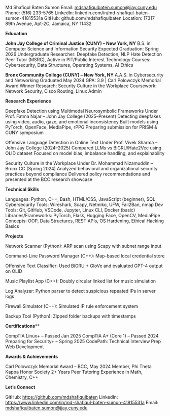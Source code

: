 Md Shafiqul Baten Sumon
Email: mdshafiqulbaten.sumon@jjay.cuny.edu
Phone: (516) 233-5765
LinkedIn: linkedin.com/in/md-shafiqul-baten-sumon-41815531a
GitHub: github.com/mdshafiqulbaten
Location: 17317 89th Avenue, Apt-2C, Jamaica, NY 11432

**Education**

**John Jay College of Criminal Justice (CUNY) – New York, NY**
B.S. in Computer Science and Information Security
Expected Graduation: Spring 2026
Undergraduate Researcher: Deepfake Detection, NLP Hate Detection
Peer Tutor (MSRC), Active in PIT/Public Interest Technology
Courses: Cybersecurity, Data Structures, Operating Systems, AI Ethics

**Bronx Community College (CUNY) – New York, NY**
A.A.S. in Cybersecurity and Networking
Graduated May 2024
GPA: 3.9 | Carl Polowczyk Memorial Award Winner
Research: Security Culture in the Workplace
Coursework: Network Security, Cisco Routing, Linux Admin

**Research Experience**

Deepfake Detection using Multimodal Neurosymbolic Frameworks
Under Prof. Fatma Najar – John Jay College (2025–Present)
Detecting deepfakes using video, audio, gaze, and emotional inconsistency
Built models using PyTorch, OpenFace, MediaPipe, rPPG
Preparing submission for PRISM & CUNY symposium

Offensive Language Detection in Online Text
Under Prof. Vivek Sharma – John Jay College (2024–2025)
Compared LLMs vs BiGRU/Hate2Vec using OLID dataset
Focused on model bias, imbalance handling, and explainability

Security Culture in the Workplace
Under Dr. Mohammad Nizamuddin – Bronx CC (Spring 2024)
Analyzed behavioral and organizational security practices beyond compliance
Delivered policy recommendations and presented at the BCC research showcase

**Technical Skills**

Languages: Python, C++, Bash, HTML/CSS, JavaScript (beginner), SQL
Cybersecurity Tools: Wireshark, Scapy, Netmiko, UFW, Fail2Ban, nmap
Dev Tools: Git, GitHub, VSCode, Jupyter, Linux CLI, Docker (basic)
Libraries/Frameworks: PyTorch, Flask, Hugging Face, OpenCV, MediaPipe
Concepts: OOP, Data Structures, REST APIs, OS Hardening, Ethical Hacking Basics

**Projects**

Network Scanner (Python): ARP scan using Scapy with subnet range input

Command-Line Password Manager (C++): Map-based local credential store

Offensive Text Classifier: Used BiGRU + GloVe and evaluated GPT-4 output on OLID

Music Playlist App (C++): Doubly circular linked list for music simulation

Log Analyzer: Python parser to detect suspicious repeated IPs in server logs

Firewall Simulator (C++): Simulated IP rule enforcement system

Backup Tool (Python): Zipped folder backups with timestamps


**Certifications****

CompTIA Linux+ – Passed Jan 2025
CompTIA A+ (Core 1) – Passed 2024
Preparing for Security+ – Spring 2025
CodePath:
Technical Interview Prep
Web Development

**Awards & Achievements**

Carl Polowczyk Memorial Award – BCC, May 2024
Member, Phi Theta Kappa Honor Society
2+ Years Peer Tutoring Experience in Math, Chemistry, C++

**Let’s Connect**

GitHub: https://github.com/mdshafiqulbaten
LinkedIn: https://www.linkedin.com/in/md-shafiqul-baten-sumon-41815531a
Email: mdshafiqulbaten.sumon@jjay.cuny.edu
